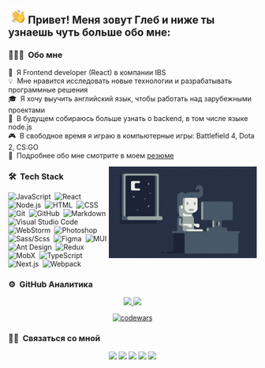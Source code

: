 <img alt="Night Coding" src="./assets/Hand%20Wave.gif" width='40' align="left"/><h2>Привет! Меня зовут Глеб и ниже ты узнаешь чуть больше обо мне:</h2>

### 👨🏻‍💻 &nbsp;Обо мне

🗿 &nbsp;Я Frontend developer (React) в компании IBS \
💡 &nbsp;Мне нравится исследовать новые технологии и разрабатывать программные решения \
🎓 &nbsp;Я хочу выучить английский язык, чтобы работать над зарубежными проектами\
🌴 &nbsp;В будущем собираюсь больше узнать о backend, в том числе языке node.js \
🎮 &nbsp;В свободное время я играю в компьютерные игры: Battlefield 4, Dota 2, CS:GO\
📃 &nbsp;Подробнее обо мне смотрите в моем [резюме](https://sochi.hh.ru/resume/fc31b6fcff090cec980039ed1f515941334967) 

<img alt="Night Coding" src="https://raw.githubusercontent.com/AVS1508/AVS1508/master/assets/Night-Coding.gif" align="right"/>

### 🛠 &nbsp;Tech Stack

![JavaScript](https://img.shields.io/badge/-JavaScript-05122A?style=flat&logo=javascript)&nbsp;
![React](https://img.shields.io/badge/-React-05122A?style=flat&logo=react)&nbsp;
![Node.js](https://img.shields.io/badge/-Node.js-05122A?style=flat&logo=node.js)&nbsp;
![HTML](https://img.shields.io/badge/-HTML-05122A?style=flat&logo=HTML5)&nbsp;
![CSS](https://img.shields.io/badge/-CSS-05122A?style=flat&logo=CSS3&logoColor=1572B6)&nbsp;
![Git](https://img.shields.io/badge/-Git-05122A?style=flat&logo=git)&nbsp;
![GitHub](https://img.shields.io/badge/-GitHub-05122A?style=flat&logo=github)&nbsp;
![Markdown](https://img.shields.io/badge/-Markdown-05122A?style=flat&logo=markdown)\
![Visual Studio Code](https://img.shields.io/badge/-Visual%20Studio%20Code-05122A?style=flat&logo=visual-studio-code&logoColor=007ACC)&nbsp;
![WebStorm](https://img.shields.io/badge/-WebStorm-05122A?style=flat&logo=WebStorm)&nbsp;
![Photoshop](https://img.shields.io/badge/-Photoshop-05122A?style=flat&logo=adobe-photoshop)&nbsp;
![Sass/Scss](https://img.shields.io/badge/-Sass/Scss-05122A?style=flat&logo=Sass)&nbsp;
![Figma](https://img.shields.io/badge/-Figma-05122A?style=flat&logo=Figma)&nbsp;
![MUI](https://img.shields.io/badge/-MUI-05122A?style=flat&logo=MUI)&nbsp;
![Ant Design](https://img.shields.io/badge/-Ant_Design-05122A?style=flat&logo=Ant-Design)&nbsp;
![Redux](https://img.shields.io/badge/-Redux-05122A?style=flat&logo=Redux)&nbsp;
![MobX](https://img.shields.io/badge/-MobX-05122A?style=flat&logo=MobX)&nbsp;
![TypeScript](https://img.shields.io/badge/-TypeScript-05122A?style=flat&logo=TypeScript)&nbsp;
![Next.js](https://img.shields.io/badge/-Next.js-05122A?style=flat&logo=Next.js)&nbsp;
![Webpack](https://img.shields.io/badge/-Webpack-05122A?style=flat&logo=Webpack)&nbsp;

### ⚙️ &nbsp;GitHub Аналитика

<p align="center">
  <a href="https://github.com/GlebKodrik">
    <img height="180em" src="https://github-readme-stats-eight-theta.vercel.app/api?username=GlebKodrik&show_icons=true&theme=algolia&include_all_commits=true&count_private=true"/>
    <img height="180em" src="https://github-readme-stats-eight-theta.vercel.app/api/top-langs/?username=GlebKodrik&layout=compact&langs_count=8&theme=algolia"/>
  </a>
</p>
<p align="center">
  <a href="https://www.codewars.com/users/GlebKodrik" target="_blank">
    <img src="https://www.codewars.com/users/GlebKodrik/badges/large" alt="codewars" />
    </a>
</p>

### 🤝🏻 &nbsp;Связаться со мной

<p align="center">
<a href="https://www.linkedin.com/in/gleb-kodrik-5b6bb4226/"><img src="https://img.shields.io/badge/-Gleb%20Kodrik-0077B5?style=flat&logo=Linkedin&logoColor=white"/></a>
<a href="mailto:kodrikgleb2@gmail.com"><img src="https://img.shields.io/badge/-kodrikgleb2@gmail.com-D14836?style=flat&logo=Gmail&logoColor=white"/></a>
<a href="https://instagram.com/_gleb.kodrik_"><img src="https://img.shields.io/badge/-@__gleb.kodrik__-E4405F?style=flat&logo=Instagram&logoColor=white"/></a>
<a href="https://t.me/glebkod"><img src="https://img.shields.io/badge/-@glebkod-E4405F?style=flat&logo=Telegram&logoColor=white&color=000FB9"/></a>
<a href="https://vk.com/k.glebka"><img src="https://img.shields.io/badge/-glebkod-E4405F?style=flat&logo=VK&logoColor=white&color=blue"/></a>
